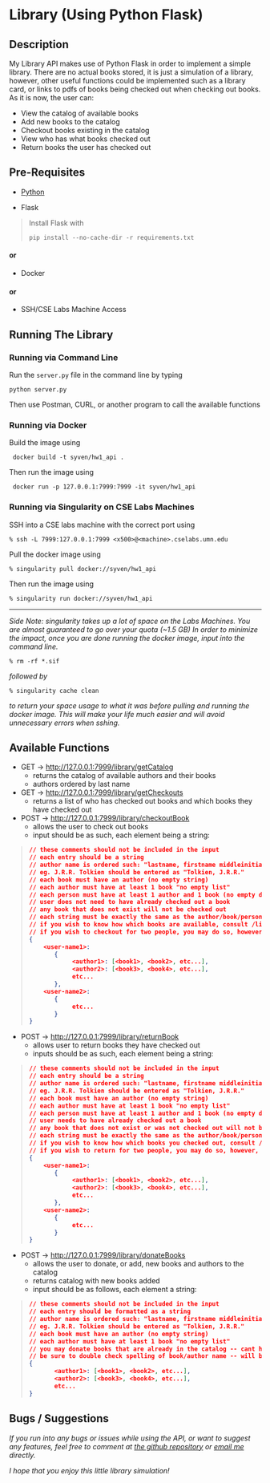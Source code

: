 # Library (Using Python Flask)

## Description

My Library API makes use of Python Flask in order to implement a simple library.
There are no actual books stored, it is just a simulation of a library, however, 
other useful functions could be implemented such as a library card, or links to pdfs
of books being checked out when checking out books.
As it is now, the user can:
- View the catalog of available books
- Add new books to the catalog
- Checkout books existing in the catalog
- View who has what books checked out
- Return books the user has checked out

## Pre-Requisites

- [Python](https://www.python.org/)

- Flask

>Install Flask with 
>
>```
>pip install --no-cache-dir -r requirements.txt
>```

#### or

 - Docker

#### or 

- SSH/CSE Labs Machine Access

## Running The Library

### Running via Command Line

Run the `server.py` file in the command line by typing

`python server.py`

Then use Postman, CURL, or another program to call the available functions

### Running via Docker

Build the image using

```
 docker build -t syven/hw1_api .
```

Then run the image using

```
 docker run -p 127.0.0.1:7999:7999 -it syven/hw1_api
```

### Running via Singularity on CSE Labs Machines

SSH into a CSE labs machine with the correct port using

```
% ssh -L 7999:127.0.0.1:7999 <x500>@<machine>.cselabs.umn.edu
```

Pull the docker image using

```
% singularity pull docker://syven/hw1_api
```

Then run the image using

```
% singularity run docker://syven/hw1_api
```

---

*Side Note: singularity takes up a lot of space on the Labs Machines. You are almost guaranteed to 
go over your quota (~1.5 GB)
In order to minimize the impact, once you are done running the docker image, input into the command line.*

```
% rm -rf *.sif
```

*followed by*

```
% singularity cache clean
```

*to return your space usage to what it was before pulling and running the docker image.
This will make your life much easier and will avoid unnecessary errors when sshing.*

## Available Functions

- GET → http://127.0.0.1:7999/library/getCatalog
    - returns the catalog of available authors and their books
    - authors ordered by last name
- GET → http://127.0.0.1:7999/library/getCheckouts
    - returns a list of who has checked out books and which books they have checked out
- POST → http://127.0.0.1:7999/library/checkoutBook
    - allows the user to check out books
    - input should be as such, each element being a string:

>```json
>// these comments should not be included in the input
>// each entry should be a string
>// author name is ordered such: "lastname, firstname middleinitial"
>// eg. J.R.R. Tolkien should be entered as "Tolkien, J.R.R."
>// each book must have an author (no empty string)
>// each author must have at least 1 book "no empty list"
>// each person must have at least 1 author and 1 book (no empty dictionary)
>// user does not need to have already checked out a book
>// any book that does not exist will not be checked out
>// each string must be exactly the same as the author/book/person shown in the catalog/checkouts
>// if you wish to know how which books are available, consult /library/getCatalog or /library/getCheckouts
>// if you wish to checkout for two people, you may do so, however, it wouldnt make logical sense
>{
>     <user-name1>: 
>        {
>             <author1>: [<book1>, <book2>, etc...], 
>             <author2>: [<book3>, <book4>, etc...], 
>             etc...
>        },
>     <user-name2>: 
>        { 
>             etc...
>        }
>}
>```

- POST → http://127.0.0.1:7999/library/returnBook
    - allows user to return books they have checked out
    - inputs should be as such, each element being a string:

>```json
>// these comments should not be included in the input
>// each entry should be a string
>// author name is ordered such: "lastname, firstname middleinitial"
>// eg. J.R.R. Tolkien should be entered as "Tolkien, J.R.R."
>// each book must have an author (no empty string)
>// each author must have at least 1 book "no empty list"
>// each person must have at least 1 author and 1 book (no empty dictionary)
>// user needs to have already checked out a book
>// any book that does not exist or was not checked out will not be returned
>// each string must be exactly the same as the author/book/person shown in the person's checkouts
>// if you wish to know how which books you checked out, consult /library/getCheckouts
>// if you wish to return for two people, you may do so, however, it wouldnt make logical sense
>{
>     <user-name1>: 
>        {
>             <author1>: [<book1>, <book2>, etc...], 
>             <author2>: [<book3>, <book4>, etc...], 
>             etc...
>        },
>     <user-name2>: 
>        { 
>             etc...
>        }
>}
>```

- POST → http://127.0.0.1:7999/library/donateBooks
    - allows the user to donate, or add, new books and authors to the catalog
    - returns catalog with new books added
    - input should be as follows, each element a string:

>```json
>// these comments should not be included in the input
>// each entry should be formatted as a string
>// author name is ordered such: "lastname, firstname middleinitial"
>// eg. J.R.R. Tolkien should be entered as "Tolkien, J.R.R."
>// each book must have an author (no empty string)
>// each author must have at least 1 book "no empty list"
>// you may donate books that are already in the catalog -- cant have enough books
>// be sure to double check spelling of book/author name -- will be inserted in the catalog even with spelling errors
>{
>        <author1>: [<book1>, <book2>, etc...], 
>        <author2>: [<book3>, <book4>, etc...], 
>        etc...
>}
>```

## Bugs / Suggestions

*If you run into any bugs or issues while using the API, or want to suggest any features, feel free to comment at [the github repository](https://github.com/Syvven/school_stuff)
or [email me](hend0800@umn.edu) directly.* 

*I hope that you enjoy this little library simulation!*



